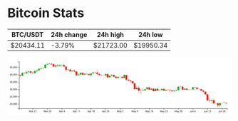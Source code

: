 # Bitcoin Stats

BTC/USDT|24h change|24h high|24h low|
|---|---|---|---|
|$20434.11|-3.79%|$21723.00|$19950.34|

<img src="./chart.svg">

